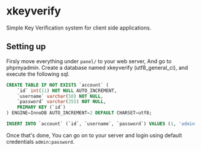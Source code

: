 # xkeyverify
Simple Key Verification system for client side applications.


## Setting up

Firsly move everything under ``panel/`` to your web server, And go to phpmyadmin.
Create a database named xkeyverify (utf8_general_ci), and execute the following sql.
```sql
CREATE TABLE IF NOT EXISTS `account` (
	`id` int(11) NOT NULL AUTO_INCREMENT,
  	`username` varchar(50) NOT NULL,
  	`password` varchar(255) NOT NULL,
    PRIMARY KEY (`id`)
) ENGINE=InnoDB AUTO_INCREMENT=2 DEFAULT CHARSET=utf8;

INSERT INTO `account` (`id`, `username`, `password`) VALUES (1, 'admin', '$2y$10$uhL2hyDAKH3/u3lST0Pr/uuClRA/k8DSU6T5.b/FGx.upp0MoDZ5u');
```

Once that's done, You can go on to your server and login using default credentials ``admin:password``.

